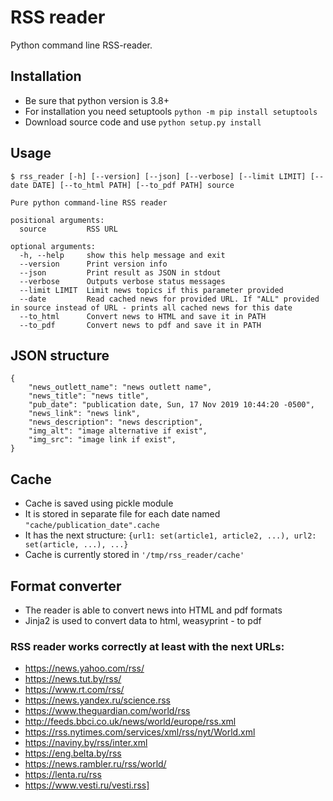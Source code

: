 # RSS reader
Python command line RSS-reader.


## Installation

* Be sure that python version is 3.8+
* For installation you need setuptools `python -m pip install setuptools`
* Download source code and use `python setup.py install`


## Usage

```
$ rss_reader [-h] [--version] [--json] [--verbose] [--limit LIMIT] [--date DATE] [--to_html PATH] [--to_pdf PATH] source

Pure python command-line RSS reader

positional arguments:
  source         RSS URL 

optional arguments:
  -h, --help     show this help message and exit
  --version      Print version info
  --json         Print result as JSON in stdout
  --verbose      Outputs verbose status messages
  --limit LIMIT  Limit news topics if this parameter provided
  --date         Read cached news for provided URL. If "ALL" provided in source instead of URL - prints all cached news for this date
  --to_html      Convert news to HTML and save it in PATH
  --to_pdf       Convert news to pdf and save it in PATH

```


## JSON structure

```
{
    "news_outlett_name": "news outlett name",
    "news_title": "news title",
    "pub_date": "publication date, Sun, 17 Nov 2019 10:44:20 -0500",
    "news_link": "news link",
    "news_description": "news description",
    "img_alt": "image alternative if exist",
    "img_src": "image link if exist",
}
```

## Cache

* Cache is saved using pickle module
* It is stored in separate file for each date named `"cache/publication_date".cache` 
* It has the next structure: `{url1: set(article1, article2, ...), url2: set(article, ...), ...}`
* Cache is currently stored in `'/tmp/rss_reader/cache'`

## Format converter

* The reader is able to convert news into HTML and pdf formats
* Jinja2 is used to convert data to html, weasyprint - to pdf

### RSS reader works correctly at least with the next URLs: 

* https://news.yahoo.com/rss/
* https://news.tut.by/rss/
* https://www.rt.com/rss/
* https://news.yandex.ru/science.rss
* https://www.theguardian.com/world/rss
* http://feeds.bbci.co.uk/news/world/europe/rss.xml
* https://rss.nytimes.com/services/xml/rss/nyt/World.xml
* https://naviny.by/rss/inter.xml
* https://eng.belta.by/rss
* https://news.rambler.ru/rss/world/
* https://lenta.ru/rss
* https://www.vesti.ru/vesti.rss]
